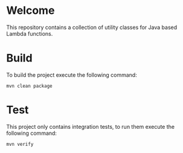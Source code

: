# Welcome

This repository contains a collection of utility classes for Java based Lambda functions. 

# Build

To build the project execute the following command:

    mvn clean package

# Test

This project only contains integration tests, to run them execute the following command:

    mvn verify
    